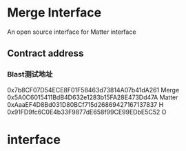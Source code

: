 # Merge Interface

An open source interface for Matter interface 

## Contract address


### Blast测试地址
0x7b8CF07D54ECE8F01F58463d73814A07b41dA261 Merge  
0x5A0C6015411BdB4D632e1283b15FA28E473Dd47A Matter  
0xAaaEF4D8Bd031D80BCf715d26869427167137837 H  
0x91FD9fc6C0E4b33F9877dE658f99CE99EDbE5C52 O  
 
# interface
